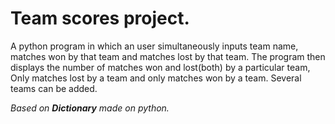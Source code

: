 # Team scores project.
A python program in which an user simultaneously inputs team name, matches won by that team and matches lost by that team. The program then displays the number of matches won and lost(both) by a particular team, Only matches lost by a team and only matches won by a team. Several teams can be added.

_Based on **Dictionary** made on python._ 
